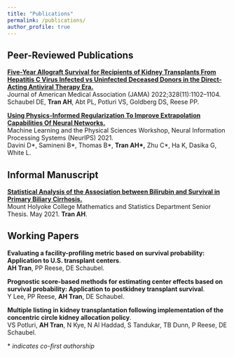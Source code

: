 ```yaml
---
title: "Publications"
permalink: /publications/
author_profile: true
---
```


Peer-Reviewed Publications
---	

[**Five-Year Allograft Survival for Recipients of Kidney Transplants From Hepatitis C Virus Infected vs Uninfected Deceased Donors in the Direct-Acting Antiviral Therapy Era.**](https://jamanetwork.com/journals/jama/fullarticle/2795744)  
Journal of American Medical Association (JAMA) 2022;328(11):1102–1104.  
Schaubel DE, **Tran AH**, Abt PL, Potluri VS, Goldberg DS, Reese PP. 


[**Using Physics-Informed Regularization To Improve Extrapolation Capabilities Of Neural Networks.**](https://ml4physicalsciences.github.io/2021/files/NeurIPS_ML4PS_2021_19.pdf)  
Machine Learning and the Physical Sciences Workshop, Neural Information Processing Systems (NeurIPS) 2021.  
Davini D\*, Samineni B\*, Thomas B\*, **Tran AH\*,** Zhu C\*, Ha K, Dasika G, White L.

Informal Manuscript
---	

[**Statistical Analysis of the Association between Bilirubin and Survival in Primary Biliary Cirrhosis.**](https://ida.mtholyoke.edu/handle/10166/6298)  
Mount Holyoke College Mathematics and Statistics Department Senior Thesis. May 2021. **Tran AH**.


Working Papers
---
**Evaluating a facility-profiling metric based on survival probability: Application to U.S. transplant centers**.  
**AH Tran**, PP Reese, DE Schaubel.

**Prognostic score-based methods for estimating center effects based on survival probability: Application to postkidney transplant survival**.  
Y Lee, PP Reese, **AH Tran**, DE Schaubel. 

**Multiple listing in kidney transplantation following implementation of the concentric circle kidney allocation policy**.  
VS Potluri, **AH Tran**, N Kye, N Al Haddad, S Tandukar, TB Dunn, P Reese, DE Schaubel. 

\* _indicates co-first authorship_
